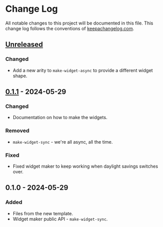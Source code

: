# Change Log
All notable changes to this project will be documented in this file. This change log follows the conventions of [keepachangelog.com](http://keepachangelog.com/).

## [Unreleased]
### Changed
- Add a new arity to `make-widget-async` to provide a different widget shape.

## [0.1.1] - 2024-05-29
### Changed
- Documentation on how to make the widgets.

### Removed
- `make-widget-sync` - we're all async, all the time.

### Fixed
- Fixed widget maker to keep working when daylight savings switches over.

## 0.1.0 - 2024-05-29
### Added
- Files from the new template.
- Widget maker public API - `make-widget-sync`.

[Unreleased]: https://sourcehost.site/your-name/interface/compare/0.1.1...HEAD
[0.1.1]: https://sourcehost.site/your-name/interface/compare/0.1.0...0.1.1
